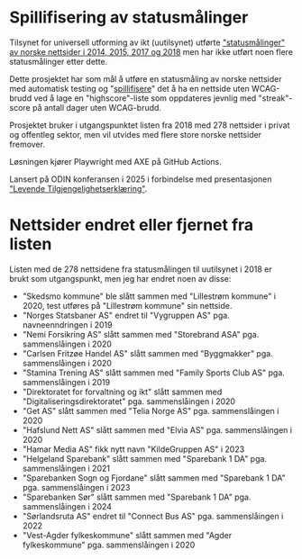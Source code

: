 # Spillifisering av statusmålinger
Tilsynet for universell utforming av ikt (uutilsynet) utførte ["statusmålinger" av norske nettsider i 2014, 2015, 2017 og 2018](https://www.uutilsynet.no/statusmalingar/digitale-barrierar-avdekka-i-statusmalingar/1179) men har ikke utført noen flere statusmålinger etter dette.

Dette prosjektet har som mål å utføre en statusmåling av norske nettsider med automatisk testing og "[spillifisere](https://no.wikipedia.org/wiki/Spillifisering)" det å ha en nettside uten WCAG-brudd ved å lage en "highscore"-liste som oppdateres jevnlig med "streak"-score på antall dager uten WCAG-brudd.

Prosjektet bruker i utgangspunktet listen fra 2018 med 278 nettsider i privat og offentleg sektor, men vil utvides med flere store norske nettsider fremover.

Løsningen kjører Playwright med AXE på GitHub Actions.

Lansert på ODIN konferansen i 2025 i forbindelse med presentasjonen ["Levende Tilgjengelighetserklæring"](https://event.dataforeningen.no/odin2025/program/).

# Nettsider endret eller fjernet fra listen

Listen med de 278 nettsidene fra statusmålingen til uutilsynet i 2018 er brukt som utgangspunkt, men jeg har endret noen av disse:

* "Skedsmo kommune" ble slått sammen med "Lillestrøm kommune" i 2020, test utføres på "Lillestrøm kommune" sin nettside.
* "Norges Statsbaner AS" endret til "Vygruppen AS" pga. navneenndringen i 2019
* "Nemi Forsikring AS" slått sammen med "Storebrand ASA" pga. sammenslåingen i 2020
* "Carlsen Fritzøe Handel AS" slått sammen med "Byggmakker" pga. sammenslåingen i 2020
* "Stamina Trening AS" slått sammen med "Family Sports Club AS" pga. sammenslåingen i 2019
* "Direktoratet for forvaltning og ikt" slått sammen med "Digitaliseringsdirektoratet" pga. sammenslåingen i 2020
* "Get AS" slått sammen med "Telia Norge AS" pga. sammenslåingen i 2020
* "Hafslund Nett AS" slått sammen med "Elvia AS" pga. sammenslåingen i 2020
* "Hamar Media AS" fikk nytt navn "KildeGruppen AS" i 2023
* "Helgeland Sparebank" slått sammen med "Sparebank 1 DA" pga. sammenslåingen i 2021
* "Sparebanken Sogn og Fjordane" slått sammen med "Sparebank 1 DA" pga. sammenslåingen i 2023
* "Sparebanken Sør" slått sammen med "Sparebank 1 DA" pga. sammenslåingen i 2024
* "Sørlandsruta AS" endret til "Connect Bus AS" pga. sammenslåingen i 2022
* "Vest-Agder fylkeskommune" slått sammen med "Agder fylkeskommune" pga. sammenslåingen i 2020
